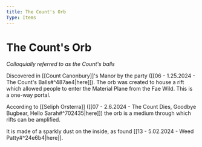 ```yaml
---
title: The Count's Orb
Type: Items
---
```

# The Count's Orb
*Colloquially referred to as the Count's balls* 

Discovered in [[Count Canonbury]]'s Manor by the party ([[06 - 1.25.2024 - The Count's Balls#^487ae4|here]]). The orb was created to house a rift which allowed people to enter the Material Plane from the Fae Wild. This is a one-way portal. 

According to [[Seliph Orsterra]] ([[07 - 2.6.2024 - The Count Dies, Goodbye Bugbear, Hello Sarah#^702435|here]]) the orb is a medium through which rifts can be amplified. 

It is made of a sparkly dust on the inside, as found [[13 - 5.02.2024 - Weed Patty#^24e6b4|here]]. 